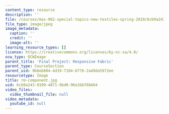 ```yaml
---
content_type: resource
description: ''
file: /courses/mas-962-special-topics-new-textiles-spring-2010/6cb9a243919948719bd096e1bb76b664_rm-component.jpg
file_type: image/jpeg
image_metadata:
  caption: ''
  credit: ''
  image-alt: ''
learning_resource_types: []
license: https://creativecommons.org/licenses/by-nc-sa/4.0/
ocw_type: OCWImage
parent_title: 'Final Project: Responsive Fabric'
parent_type: CourseSection
parent_uid: 9b8eb804-4d19-7104-6776-2a49da5972ee
resourcetype: Image
title: rm-component.jpg
uid: 6cb9a243-9199-4871-9bd0-96e1bb76b664
video_files:
  video_thumbnail_file: null
video_metadata:
  youtube_id: null
---
```

